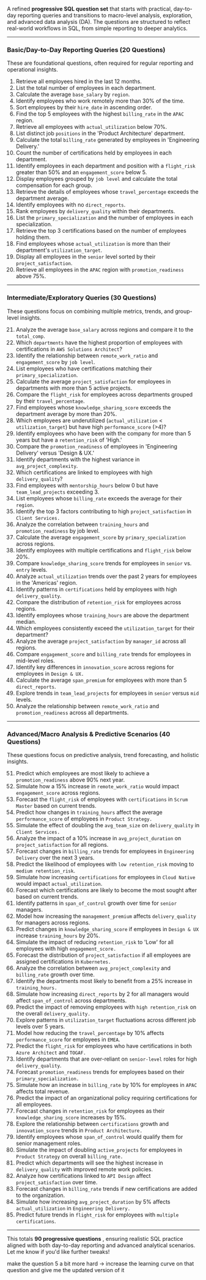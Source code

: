 A refined **progressive SQL question set** that starts with practical, day-to-day reporting queries and transitions to macro-level analysis, exploration, and advanced data analysis (DA). The questions are structured to reflect real-world workflows in SQL, from simple reporting to deeper analytics.

---

### **Basic/Day-to-Day Reporting Queries (20 Questions)**

These are foundational questions, often required for regular reporting and operational insights.

1. Retrieve all employees hired in the last 12 months.
2. List the total number of employees in each department.
3. Calculate the average `base_salary` by `region`.
4. Identify employees who work remotely more than 30% of the time.
5. Sort employees by their `hire_date` in ascending order.
6. Find the top 5 employees with the highest `billing_rate` in the `APAC` region.
7. Retrieve all employees with `actual_utilization` below 70%.
8. List distinct job `positions` in the 'Product Architecture' department.
9. Calculate the total `billing_rate` generated by employees in 'Engineering Delivery.'
10. Count the number of certifications held by employees in each department.
11. Identify employees in each department and position with a `flight_risk` greater than 50% and an `engagement_score` below 5.
12. Display employees grouped by `job level` and calculate the total compensation for each group.
13. Retrieve the details of employees whose `travel_percentage` exceeds the department average.
14. Identify employees with no `direct_reports`.
15. Rank employees by `delivery_quality` within their departments.
16. List the `primary_specialization` and the number of employees in each specialization.
17. Retrieve the top 3 certifications based on the number of employees holding them.
18. Find employees whose `actual_utilization` is more than their department's `utilization_target`.
19. Display all employees in the `senior` level sorted by their `project_satisfaction`.
20. Retrieve all employees in the `APAC` region with `promotion_readiness` above 75%.

---

### **Intermediate/Exploratory Queries (30 Questions)**

These questions focus on combining multiple metrics, trends, and group-level insights.

21. Analyze the average `base_salary` across regions and compare it to the `total_comp`.
22. Which `departments` have the highest proportion of employees with certifications in `AWS Solutions Architect`?
23. Identify the relationship between `remote_work_ratio` and `engagement_score` by `job level`.
24. List employees who have certifications matching their `primary_specialization`.
25. Calculate the average `project_satisfaction` for employees in departments with more than 5 active projects.
26. Compare the `flight_risk` for employees across departments grouped by their `travel_percentage`.
27. Find employees whose `knowledge_sharing_score` exceeds the department average by more than 20%.
28. Which employees are underutilized (`actual_utilization` < `utilization_target`) but have high `performance_score` (>4)?
29. Identify employees who have been with the company for more than 5 years but have a `retention_risk` of 'High.'
30. Compare the `promotion_readiness` of employees in 'Engineering Delivery' versus 'Design & UX.'
31. Identify departments with the highest variance in `avg_project_complexity`.
32. Which certifications are linked to employees with high `delivery_quality`?
33. Find employees with `mentorship_hours` below 0 but have `team_lead_projects` exceeding 3.
34. List employees whose `billing_rate` exceeds the average for their `region`.
35. Identify the top 3 factors contributing to high `project_satisfaction` in `Client Services.`
36. Analyze the correlation between `training_hours` and `promotion_readiness` by job level.
37. Calculate the average `engagement_score` by `primary_specialization` across regions.
38. Identify employees with multiple certifications and `flight_risk` below 20%.
39. Compare `knowledge_sharing_score` trends for employees in `senior` vs. `entry` levels.
40. Analyze `actual_utilization` trends over the past 2 years for employees in the 'Americas' region.
41. Identify patterns in `certifications` held by employees with high `delivery_quality`.
42. Compare the distribution of `retention_risk` for employees across regions.
43. Identify employees whose `training_hours` are above the department median.
44. Which employees consistently exceed the `utilization_target` for their department?
45. Analyze the average `project_satisfaction` by `manager_id` across all regions.
46. Compare `engagement_score` and `billing_rate` trends for employees in mid-level roles.
47. Identify key differences in `innovation_score` across regions for employees in `Design & UX.`
48. Calculate the average `span_premium` for employees with more than 5 `direct_reports`.
49. Explore trends in `team_lead_projects` for employees in `senior` versus `mid` levels.
50. Analyze the relationship between `remote_work_ratio` and `promotion_readiness` across all departments.

---

### **Advanced/Macro Analysis & Predictive Scenarios (40 Questions)**

These questions focus on predictive analysis, trend forecasting, and holistic insights.

51. Predict which employees are most likely to achieve a `promotion_readiness` above 90% next year.
52. Simulate how a 15% increase in `remote_work_ratio` would impact `engagement_score` across regions.
53. Forecast the `flight_risk` of employees with `certifications` in `Scrum Master` based on current trends.
54. Predict how changes in `training_hours` affect the average `performance_score` of employees in `Product Strategy.`
55. Simulate the effect of doubling the `avg_team_size` on `delivery_quality` in `Client Services.`
56. Analyze the impact of a 10% increase in `avg_project_duration` on `project_satisfaction` for all regions.
57. Forecast changes in `billing_rate` trends for employees in `Engineering Delivery` over the next 3 years.
58. Predict the likelihood of employees with `low retention_risk` moving to `medium retention_risk`.
59. Simulate how increasing `certifications` for employees in `Cloud Native` would impact `actual_utilization`.
60. Forecast which certifications are likely to become the most sought after based on current trends.
61. Identify patterns in `span_of_control` growth over time for `senior` managers.
62. Model how increasing the `management_premium` affects `delivery_quality` for managers across regions.
63. Predict changes in `knowledge_sharing_score` if employees in `Design & UX` increase `training_hours` by 20%.
64. Simulate the impact of reducing `retention_risk` to 'Low' for all employees with high `engagement_score.`
65. Forecast the distribution of `project_satisfaction` if all employees are assigned certifications in `Kubernetes.`
66. Analyze the correlation between `avg_project_complexity` and `billing_rate` growth over time.
67. Identify the departments most likely to benefit from a 25% increase in `training_hours.`
68. Simulate how increasing `direct_reports` by 2 for all managers would affect `span_of_control` across departments.
69. Predict the impact of removing employees with `high retention_risk` on the overall `delivery_quality.`
70. Explore patterns in `utilization_target` fluctuations across different job levels over 5 years.
71. Model how reducing the `travel_percentage` by 10% affects `performance_score` for employees in `EMEA`.
72. Predict the `flight_risk` for employees who have certifications in both `Azure Architect` and `TOGAF.`
73. Identify departments that are over-reliant on `senior-level` roles for high `delivery_quality`.
74. Forecast `promotion_readiness` trends for employees based on their `primary_specialization.`
75. Simulate how an increase in `billing_rate` by 10% for employees in `APAC` affects total revenue.
76. Predict the impact of an organizational policy requiring certifications for all employees.
77. Forecast changes in `retention_risk` for employees as their `knowledge_sharing_score` increases by 15%.
78. Explore the relationship between `certifications` growth and `innovation_score` trends in `Product Architecture.`
79. Identify employees whose `span_of_control` would qualify them for senior management roles.
80. Simulate the impact of doubling `active_projects` for employees in `Product Strategy` on overall `billing_rate.`
81. Predict which departments will see the highest increase in `delivery_quality` with improved remote work policies.
82. Analyze how certifications linked to `API Design` affect `project_satisfaction` over time.
83. Forecast changes in `billing_rate` trends if new certifications are added to the organization.
84. Simulate how increasing `avg_project_duration` by 5% affects `actual_utilization` in `Engineering Delivery.`
85. Predict future trends in `flight_risk` for employees with `multiple certifications`.

---

This totals  **90 progressive questions** , ensuring realistic SQL practice aligned with both day-to-day reporting and advanced analytical scenarios. Let me know if you'd like further tweaks!

make the question 5 a bit more hard -> increase the learning curve on that question and give me the updated version of it
